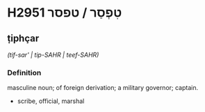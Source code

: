 # H2951 טִפְסַר / טפסר

## ṭiphçar

_(tif-sar' | tip-SAHR | teef-SAHR)_

### Definition

masculine noun; of foreign derivation; a military governor; captain.

- scribe, official, marshal
